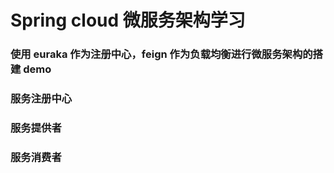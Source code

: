 # Spring cloud 微服务架构学习

### 使用 euraka 作为注册中心，feign 作为负载均衡进行微服务架构的搭建 demo
### 服务注册中心
### 服务提供者
### 服务消费者
